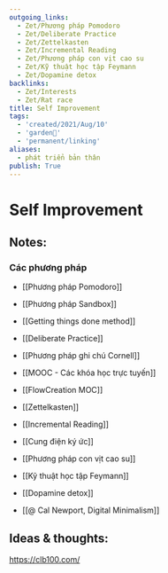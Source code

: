 ```yaml
---
outgoing_links:
  - Zet/Phương pháp Pomodoro
  - Zet/Deliberate Practice
  - Zet/Zettelkasten
  - Zet/Incremental Reading
  - Zet/Phương pháp con vịt cao su
  - Zet/Kỹ thuật học tập Feymann
  - Zet/Dopamine detox
backlinks:
  - Zet/Interests
  - Zet/Rat race
title: Self Improvement
tags:
  - 'created/2021/Aug/10'
  - 'garden🏡'
  - 'permanent/linking'
aliases:
  - phát triển bản thân
publish: True
---
```

# Self Improvement

## Notes:
### Các phương pháp
- [[Phương pháp Pomodoro]]
- [[Phương pháp Sandbox]]
- [[Getting things done method]]
- [[Deliberate Practice]]
- [[Phương pháp ghi chú Cornell]]
- [[MOOC - Các khóa học trực tuyến]]
- [[FlowCreation MOC]]
- [[Zettelkasten]]
- [[Incremental Reading]]
- [[Cung điện ký ức]]
- [[Phương pháp con vịt cao su]]
- [[Kỹ thuật học tập Feymann]]

- [[Dopamine detox]]
- [[@ Cal Newport, Digital Minimalism]]

## Ideas & thoughts:
https://clb100.com/
